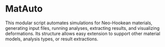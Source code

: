 # MatAuto
This modular script automates simulations for Neo-Hookean materials, generating input files, running analyses, extracting results, and visualizing deformations. Its structure allows easy extension to support other material models, analysis types, or result extractions.
